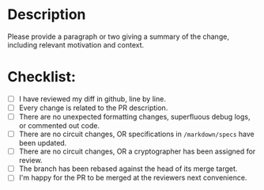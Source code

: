 # Description

Please provide a paragraph or two giving a summary of the change, including relevant motivation and context.

# Checklist:

- [ ] I have reviewed my diff in github, line by line.
- [ ] Every change is related to the PR description.
- [ ] There are no unexpected formatting changes, superfluous debug logs, or commented out code.
- [ ] There are no circuit changes, OR specifications in `/markdown/specs` have been updated.
- [ ] There are no circuit changes, OR a cryptographer has been assigned for review.
- [ ] The branch has been rebased against the head of its merge target.
- [ ] I'm happy for the PR to be merged at the reviewers next convenience.
